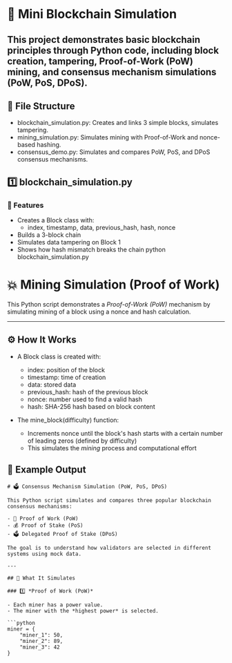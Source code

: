 # 🔗 Mini Blockchain Simulation

This project demonstrates basic blockchain principles through Python code, including block creation, tampering, Proof-of-Work (PoW) mining, and consensus mechanism simulations (PoW, PoS, DPoS).
---
## 📁 File Structure
- blockchain_simulation.py: Creates and links 3 simple blocks, simulates tampering.
- mining_simulation.py: Simulates mining with Proof-of-Work and nonce-based hashing.
- consensus_demo.py: Simulates and compares PoW, PoS, and DPoS consensus mechanisms.
## 1️⃣ blockchain_simulation.py
### 🧱 Features
- Creates a Block class with:
  - index, timestamp, data, previous_hash, hash, nonce
- Builds a 3-block chain
- Simulates data tampering on Block 1
- Shows how hash mismatch breaks the chain
python blockchain_simulation.py
# 💥 Mining Simulation (Proof of Work)

This Python script demonstrates a *Proof-of-Work (PoW)* mechanism by simulating mining of a block using a nonce and hash calculation.

---

## ⚙ How It Works

- A Block class is created with:
  - index: position of the block
  - timestamp: time of creation
  - data: stored data
  - previous_hash: hash of the previous block
  - nonce: number used to find a valid hash
  - hash: SHA-256 hash based on block content

- The mine_block(difficulty) function:
  - Increments nonce until the block's hash starts with a certain number of leading zeros (defined by difficulty)
  - This simulates the *mining* process and computational effort
## 🧪 Example Output

```text
# 🗳 Consensus Mechanism Simulation (PoW, PoS, DPoS)

This Python script simulates and compares three popular blockchain consensus mechanisms:

- 🧱 Proof of Work (PoW)
- 💰 Proof of Stake (PoS)
- 🗳 Delegated Proof of Stake (DPoS)

The goal is to understand how validators are selected in different systems using mock data.

---

## 🔁 What It Simulates

### 1️⃣ *Proof of Work (PoW)*

- Each miner has a power value.
- The miner with the *highest power* is selected.

```python
miner = {
    "miner_1": 50,
    "miner_2": 89,
    "miner_3": 42
}
